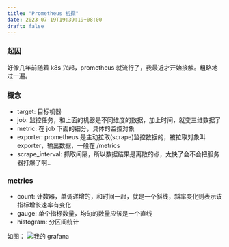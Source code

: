 ```yaml
---
title: "Prometheus 初探"
date: 2023-07-19T19:39:19+08:00
draft: false
---
```


### 起因
好像几年前随着 k8s 兴起，prometheus 就流行了，我最近才开始接触。粗略地过一遍。

### 概念
- target: 目标机器
- job: 监控任务，和上面的机器是不同维度的数据，加上时间，就变三维数据了
- metric: 在 job 下面的细分，具体的监控对象
- exporter: prometheus 是主动拉取(scrape)监控数据的，被拉取对象叫 exporter，输出数据，一般在 /metrics
- scrape_interval: 抓取间隔，所以数据结果是离散的点，太快了会不会把服务器打爆了啊..


### metrics
- count: 计数器，单调递增的，和时间一起，就是一个斜线，斜率变化则表示该指标增长速率有变化
- gauge: 单个指标数量，均匀的数量应该是一个直线
- histogram: 分区间统计

如图：
![我的 grafana](/pics/prom.png)
